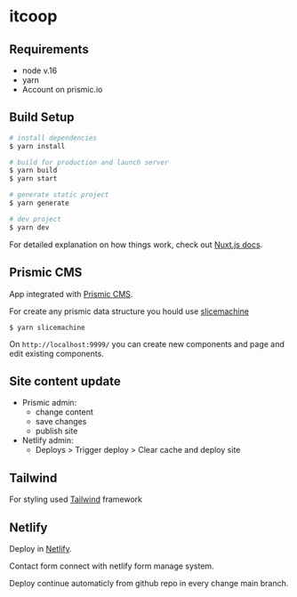 # itcoop

## Requirements

- node v.16
- yarn 
- Account on prismic.io

## Build Setup

```bash
# install dependencies
$ yarn install

# build for production and launch server
$ yarn build
$ yarn start

# generate static project
$ yarn generate

# dev project
$ yarn dev
```

For detailed explanation on how things work, check out [Nuxt.js docs](https://nuxtjs.org).

## Prismic CMS

App integrated with [Prismic CMS](https://prismic.io/).

For create any prismic data structure you hould use [slicemachine](https://prismic.io/docs/content-modeling#run-slice-machine)

```
$ yarn slicemachine
```
On `http://localhost:9999/` you can create new components and page and edit existing components.


## Site content update
- Prismic admin:
  - change content
  - save changes
  - publish site
- Netlify admin:
  - Deploys > Trigger deploy > Clear cache and deploy site
  

## Tailwind

For styling used [Tailwind](https://tailwindcss.com/docs/) framework

## Netlify

Deploy in [Netlify](https://www.netlify.com/).

Contact form connect with netlify form manage system.

Deploy continue automaticly from github repo in every change main branch.

